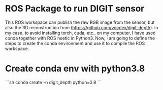 # ROS Package to run DIGIT sensor

This ROS workspace can publish the raw RGB image from the sensor, but also the 3D reconstruction from (https://github.com/vocdex/digit-depth). In my case, to avoid installing torch, cuda, etc., on my computer, I have used conda together with ROS noetic in Python3. Now, I am going to define the steps to create the conda environment and use it to compile the ROS workspace. 

# Create conda env with python3.8
´´´sh
conda create -n digit_depth python=3.8
´´´
